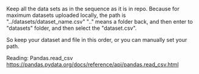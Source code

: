 Keep all the data sets as in the sequence as it is in repo.
Because for maximum datasets uploaded locally, the path is "../datasets/dataset_name.csv"
".." means a folder back, and then enter to "datasets" folder, and then select the "dataset.csv". 

So keep your dataset and file in this order, or you can manually set your path.

Reading: 
Pandas.read_csv  https://pandas.pydata.org/docs/reference/api/pandas.read_csv.html